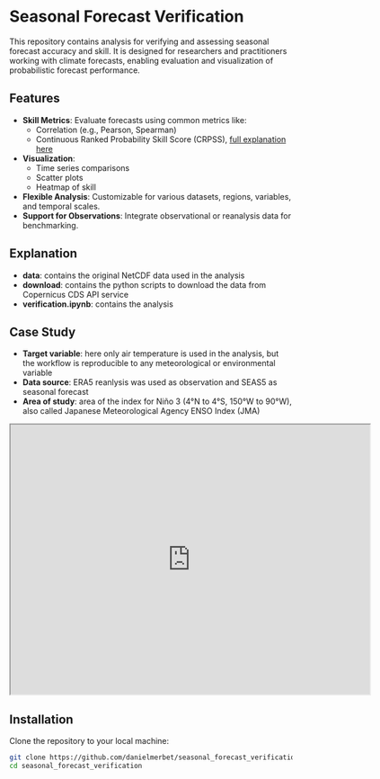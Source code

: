 # Seasonal Forecast Verification

This repository contains analysis for verifying and assessing seasonal forecast accuracy and skill. It is designed for researchers and practitioners working with climate forecasts, enabling evaluation and visualization of probabilistic forecast performance.

## Features

- **Skill Metrics**: Evaluate forecasts using common metrics like:
  - Correlation (e.g., Pearson, Spearman)
  - Continuous Ranked Probability Skill Score (CRPSS), [full explanation here](https://www.lokad.com/continuous-ranked-probability-score)
- **Visualization**: 
  - Time series comparisons
  - Scatter plots
  - Heatmap of skill 
- **Flexible Analysis**: Customizable for various datasets, regions, variables, and temporal scales.
- **Support for Observations**: Integrate observational or reanalysis data for benchmarking.

## Explanation
- **data**: contains the original NetCDF data used in the analysis
- **download**: contains the python scripts to download the data from Copernicus CDS API service
- **verification.ipynb**: contains the analysis

## Case Study
- **Target variable**: here only air temperature is used in the analysis, but the workflow is reproducible to any meteorological or environmental variable
- **Data source**: ERA5 reanlysis was used as observation and SEAS5 as seasonal forecast
- **Area of study**: area of the index for Niño 3 (4°N to 4°S, 150°W to 90°W), also called Japanese Meteorological Agency ENSO Index (JMA)
<iframe
  src="https://www.google.com/maps/d/embed?mid=1kvhJP6_DFn7CQyJM9fstEXsvv4uUBCg&hl=en"
  width="640"
  height="480">
</iframe>

## Installation

Clone the repository to your local machine:

```bash
git clone https://github.com/danielmerbet/seasonal_forecast_verification.git
cd seasonal_forecast_verification
